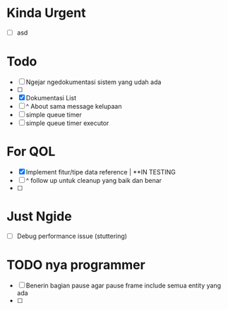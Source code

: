 # Kinda Urgent
- [ ] asd

# Todo
- [ ] Ngejar ngedokumentasi sistem yang udah ada
- [ ] 
- [x] Dokumentasi List 
- [ ] ^ About sama message kelupaan
- [ ] simple queue timer
- [ ] simple queue timer executor 

# For QOL
- [x] Implement fitur/tipe data reference | **IN TESTING 
- [ ] ^ follow up untuk cleanup yang baik dan benar
- [ ] 

# Just Ngide 
- [ ] Debug performance issue (stuttering)

# TODO nya programmer
- [ ] Benerin bagian pause agar pause frame include semua entity yang ada
- [ ] 